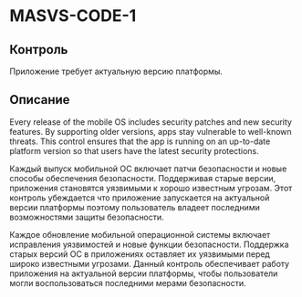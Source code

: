 # MASVS-CODE-1

## Контроль

Приложение требует актуальную версию платформы.

## Описание

Every release of the mobile OS includes security patches and new security features. By supporting older versions, apps stay vulnerable to well-known threats. This control ensures that the app is running on an up-to-date platform version so that users have the latest security protections.

Каждый выпуск мобильной ОС включает патчи безопасности и новые способы обеспечения безопасности. Поддерживая старые версии, приложения становятся уязвимыми к хорошо известным угрозам. Этот контроль убеждается что приложение запускается на актуальной версии платформы поэтому пользователь владеет последними возможностями защиты безопасности. 


Каждое обновление мобильной операционной системы включает исправления уязвимостей и новые функции безопасности. Поддержка старых версий ОС в приложениях оставляет их уязвимыми перед широко известными угрозами. Данный контроль обеспечивает работу приложения на актуальной версии платформы, чтобы пользователи могли воспользоваться последними мерами безопасности.
